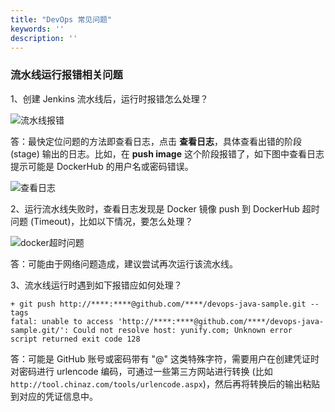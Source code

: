 ```yaml
---
title: "DevOps 常见问题" 
keywords: ''
description: ''
---
```


### 流水线运行报错相关问题

1、创建 Jenkins 流水线后，运行时报错怎么处理？

![流水线报错](/faq-pipeline-error.png)

答：最快定位问题的方法即查看日志，点击 **查看日志**，具体查看出错的阶段 (stage) 输出的日志。比如，在 **push image** 这个阶段报错了，如下图中查看日志提示可能是 DockerHub 的用户名或密码错误。

![查看日志](/faq-pipeline-log.png)

2、运行流水线失败时，查看日志发现是 Docker 镜像 push 到 DockerHub 超时问题 (Timeout)，比如以下情况，要怎么处理？

![docker超时问题](/pipeline-docker-timeout.png)

答：可能由于网络问题造成，建议尝试再次运行该流水线。

3、流水线运行时遇到如下报错应如何处理？

```
+ git push http://****:****@github.com/****/devops-java-sample.git --tags
fatal: unable to access 'http://****:****@github.com/****/devops-java-sample.git/': Could not resolve host: yunify.com; Unknown error
script returned exit code 128  
```

答：可能是 GitHub 账号或密码带有 "@" 这类特殊字符，需要用户在创建凭证时对密码进行 urlencode 编码，可通过一些第三方网站进行转换 (比如 `http://tool.chinaz.com/tools/urlencode.aspx`)，然后再将转换后的输出粘贴到对应的凭证信息中。